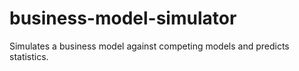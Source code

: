 # business-model-simulator
Simulates a business model against competing models and predicts statistics.
